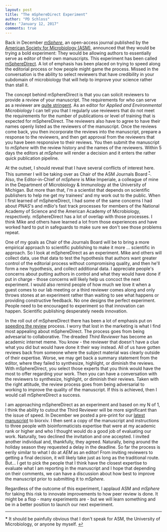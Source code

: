 ```yaml
---
layout: post
title: "The mSphereDirect Experiment"
author: "PD Schloss"
date: "January 12, 2017"
comments: true
---
```


Back in December [*mSphere*](http://msphere.asm.org), an open-access journal published by the [American Society for Microbiology (ASM)](http://www.asm.org), announced that they would be trying a bold experiment: They would be allowing authors to essentially serve as editor of their own manuscripts. This experiment has been called [mSphereDirect](http://msphere.asm.org/content/mspheredirect). A lot of emphasis has been placed on trying to speed along the editorial process or how people might game the process. Missed in the conversation is the ability to select reviewers that have credibility in your subdomain of microbiology that will help to improve your science rather than stall it.

The concept behind mSphereDirect is that you can solicit reviewers to provide a review of your manuscript. The requirements for who can serve as a reviewer are [quite stringent](http://msphere.asm.org/content/mspheredirect-reviewer-faqs). As an editor for *Applied and Environmental Microbiology* I can tell you that I regularly use reviewers that do not meet the requirements for the number of publications or level of training that is expected for mSphereDirect. The reviewers also have to agree to have their names openly listed as the reviewers of the manuscript. Once the reviews come back, you then incorporate the reviews into the manuscript, prepare a response to the reviewers, and then get approval from the reviewers that you have been responsive to their reviews. You then submit the manuscript to *mSphere* with the review history and the names of the reviewers. Within 5 days the editors at *mSphere* will render a decision and it enters the rather quick publication pipeline.

At the outset, I should reveal that I have several conflicts of interest here. This summer I will be taking over as Chair of the ASM Journals Board <sup id="a1">[*](#f1)</sup>. Also, the Editor-in-Chief of *mSphere* is Mike Imperiale, a colleague of mine in the Department of Microbiology & Immunology at the University of Michigan. But more than that, I'm a scientist that depends on scientific publishers to help me get my trainees' and my work out to the public. When I first learned of mSphereDirect, I had some of the same concerns I had about *PNAS*'s and *mBio*'s fast track processes for members of the National Academy of Science and the American Academy of Microbiology, respectively. mSphereDirect has a lot of overlap with those processes. I think Mike and others have learned a lot from those experiences and have worked hard to put in safeguards to make sure we don't see those problems repeat.

One of my goals as Chair of the Journals Board will be to bring a more empirical approach to scientific publishing to make it more ... scientific in approach. So I look at mSphereDirect as an experiment. Mike and others will collect data, use that data to test the hypothesis that authors want greater control of the editorial process without compromising quality, and then he'll form a new hypothesis, and collect additional data. I appreciate people's concerns about putting authors in control and what they would have done if put in charge - those concerns will likely help us concoct the next experiment. I would also remind people of how much we love it when a guest comes to our lab meeting or a third reviewer comes along and only throws stones at an experiment rather than waiting to see what happens or providing constructive feedback. No one designs the perfect experiment. People need to be encouraged to experiment so that innovation can happen. Scientific publishing desperately needs innovation.

In the roll out of mSphereDirect there has been a lot of emphasis put on [speeding the review](https://www.youtube.com/watch?v=EnigisOnGsk) process. I worry that lost in the marketing is what I find most appealing about mSphereDirect. The process goes from being advesarial to collaborative. The dreaded *Third Reviewer* has become an academic internet meme. You know - the reviewer that doesn't have a clue what you did but would have done it their way instead. All of us have gotten reviews back from someone where the subject material was clearly outside of their expertise. Worse, we may get back a summary statement from the editor, where they failed to synthesize, highlight, or diminish the reviews. With mSphereDirect, you select those experts that you think would have the most to offer regarding your work. Then you can have a conversation with the reviewers to synthesize, highlight, or diminish their reviews. Taken with the right attitude, the review process goes from being adversarial to working to improve the quality of the manuscript. If this is achieved, then I would call mSphereDirect a success.

I am approaching mSphereDirect as an experiment and based on my N of 1, I think the ability to cutout the Third Reviewer will be more significant than the issue of speed. In December we posted a pre-print for our [latest manuscript](http://biorxiv.org/content/early/2016/12/23/096537) to biorxiv. I then sent a copy of the manuscript and instructions to three people with bioinformaticists expertise that were at my academic rank or higher and who I thought would do a good job of evaluating our work. Naturally, two declined the invitation and one accepted. I invited another individual and, thankfully, they agreed. Naturally, being around the holiday season they requested a delay in the deadline. So far the process is eerily similar to what I do at *AEM* as an editor! From inviting reviewers to getting a final decision, it will likely take just as long as the traditional route. But... I get to pick the people that I think have the closest expertise to evaluate what I am reporting in the manuscript and I hope that depending on their comments, we can have a discussion about how best to improve the manuscript prior to submitting it to *mSphere*.

Regardless of the outcome of this experiment, I applaud ASM and *mSphere* for taking this risk to innovate improvements to how peer review is done. It might be a flop - many experiments are - but we will learn something and be in a better position to launch our next experiment.

---

<b id="f1">*</b> It should be painfully obvious that I don't speak for ASM, the University of Microbiology, or anyone by myself. [↩](#a1)
